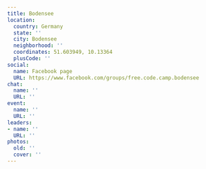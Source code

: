 ```yaml
---
title: Bodensee
location:
  country: Germany
  state: ''
  city: Bodensee
  neighborhood: ''
  coordinates: 51.603949, 10.13364
  plusCode: ''
social:
  name: Facebook page
  URL: https://www.facebook.com/groups/free.code.camp.bodensee
chat:
  name: ''
  URL: ''
event:
  name: ''
  URL: ''
leaders:
- name: ''
  URL: ''
photos:
  old: ''
  cover: ''
---
```

